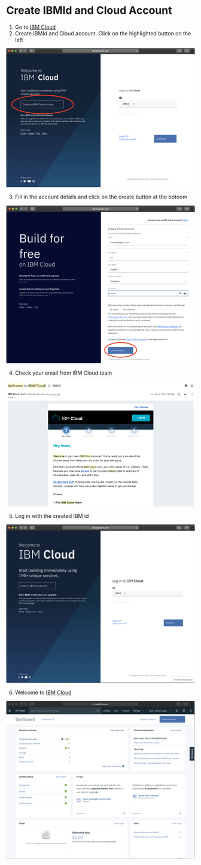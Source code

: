 # Create IBMId and Cloud Account

1. Go to [IBM Cloud](https://cloud.ibm.com)
2. Create IBMId and Cloud account. Click on the highlighted button on the left

 ![IBM Cloud](assets/ibmcloud.png)

3. Fill in the account details and click on the create button at the botoom

 ![Create IBM Cloud account](assets/ibmcloudcreate.png)

4. Check your email from IBM Cloud team

 ![Check email frmom IBM Cloud team](assets/ibmcloudemail.png)

5. Log in with the created IBM id

 ![Log in](assets/ibmcloudsignin.png)

6. Welcome to [IBM Cloud](https://cloud.ibm.com)

 ![IBM Cloud dashboard](assets/ibmcloudwelcome.png)


